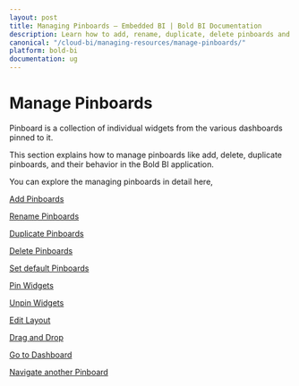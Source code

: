 ```yaml
---
layout: post
title: Managing Pinboards – Embedded BI | Bold BI Documentation
description: Learn how to add, rename, duplicate, delete pinboards and pin/unpin widgets in Bold BI deployed in your server.
canonical: "/cloud-bi/managing-resources/manage-pinboards/"
platform: bold-bi
documentation: ug
---
```


# Manage Pinboards

Pinboard is a collection of individual widgets from the various dashboards pinned to it.

This section explains how to manage pinboards like add, delete, duplicate pinboards, and their behavior in the Bold BI application.

You can explore the managing pinboards in detail here,

[Add Pinboards](/embedded-bi/managing-resources/manage-pinboards/add-pinboards/)

[Rename Pinboards](/embedded-bi/managing-resources/manage-pinboards/rename-pinboards/)

[Duplicate Pinboards](/embedded-bi/managing-resources/manage-pinboards/duplicate-pinboards/)

[Delete Pinboards](/embedded-bi/managing-resources/manage-pinboards/delete-pinboards/)

[Set default Pinboards](/embedded-bi/managing-resources/manage-pinboards/set-default-pinboards/)

[Pin Widgets](/embedded-bi/managing-resources/manage-pinboards/pin-widgets/)

[Unpin Widgets](/embedded-bi/managing-resources/manage-pinboards/unpin-widgets/)

[Edit Layout](/embedded-bi/managing-resources/manage-pinboards/edit-layout/)

[Drag and Drop](/embedded-bi/managing-resources/manage-pinboards/drag-and-drop/)

[Go to Dashboard](/embedded-bi/managing-resources/manage-pinboards/go-to-dashboard/)

[Navigate another Pinboard](/embedded-bi/managing-resources/manage-pinboards/navigate-another-pinboard/)